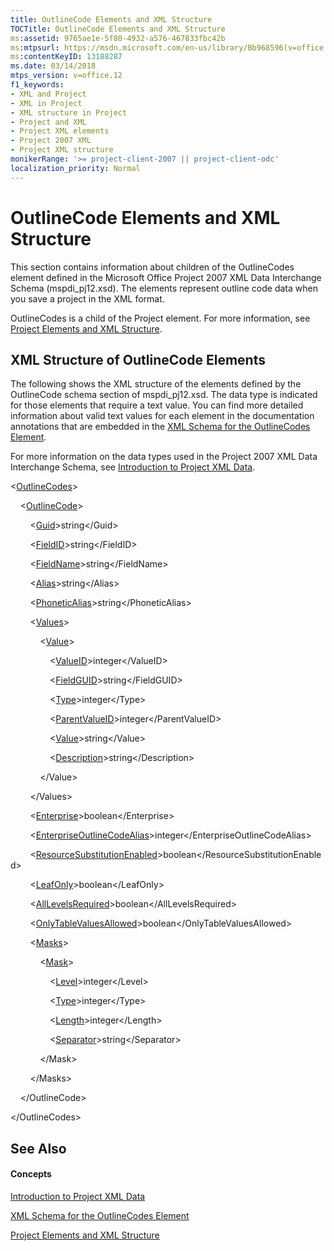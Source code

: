 ```yaml
---
title: OutlineCode Elements and XML Structure
TOCTitle: OutlineCode Elements and XML Structure
ms:assetid: 9765ae1e-5f80-4932-a576-467833fbc42b
ms:mtpsurl: https://msdn.microsoft.com/en-us/library/Bb968596(v=office.12)
ms:contentKeyID: 13188287
ms.date: 03/14/2018
mtps_version: v=office.12
f1_keywords:
- XML and Project
- XML in Project
- XML structure in Project
- Project and XML
- Project XML elements
- Project 2007 XML
- Project XML structure
monikerRange: '>= project-client-2007 || project-client-odc'
localization_priority: Normal
---
```


# OutlineCode Elements and XML Structure




This section contains information about children of the OutlineCodes element defined in the Microsoft Office Project 2007 XML Data Interchange Schema (mspdi\_pj12.xsd). The elements represent outline code data when you save a project in the XML format.

OutlineCodes is a child of the Project element. For more information, see [Project Elements and XML Structure](project-elements-and-xml-structure.md).

## XML Structure of OutlineCode Elements

The following shows the XML structure of the elements defined by the OutlineCode schema section of mspdi\_pj12.xsd. The data type is indicated for those elements that require a text value. You can find more detailed information about valid text values for each element in the documentation annotations that are embedded in the [XML Schema for the OutlineCodes Element](xml-schema-for-the-outlinecodes-element.md).

For more information on the data types used in the Project 2007 XML Data Interchange Schema, see [Introduction to Project XML Data](introduction-to-project-xml-data.md).

\<[OutlineCodes](outlinecodes-element.md)\>

    \<[OutlineCode](outlinecode-element.md)\>

        \<[Guid](guid-element-multiple-parents.md)\>string\</Guid\>

        \<[FieldID](fieldid-element.md)\>string\</FieldID\>

        \<[FieldName](fieldname-element.md)\>string\</FieldName\>

        \<[Alias](alias-element.md)\>string\</Alias\>

        \<[PhoneticAlias](phoneticalias-element.md)\>string\</PhoneticAlias\>

        \<[Values](values-element.md)\>

            \<[Value](value-element.md)\>

                \<[ValueID](valueid-element.md)\>integer\</ValueID\>

                \<[FieldGUID](fieldguid-element.md)\>string\</FieldGUID\>

                \<[Type](type-element-multiple-parents.md)\>integer\</Type\>

                \<[ParentValueID](parentvalueid-element.md)\>integer\</ParentValueID\>

                \<[Value](value-element.md)\>string\</Value\>

                \<[Description](description-element.md)\>string\</Description\>

            \</Value\>

        \</Values\>

        \<[Enterprise](enterprise-element.md)\>boolean\</Enterprise\>

        \<[EnterpriseOutlineCodeAlias](enterpriseoutlinecodealias-element.md)\>integer\</EnterpriseOutlineCodeAlias\>

        \<[ResourceSubstitutionEnabled](resourcesubstitutionenabled-element.md)\>boolean\</ResourceSubstitutionEnabled\>

        \<[LeafOnly](leafonly-element.md)\>boolean\</LeafOnly\>

        \<[AllLevelsRequired](alllevelsrequired-element.md)\>boolean\</AllLevelsRequired\>

        \<[OnlyTableValuesAllowed](onlytablevaluesallowed-element.md)\>boolean\</OnlyTableValuesAllowed\>

        \<[Masks](masks-element.md)\>

            \<[Mask](mask-element.md)\>

                \<[Level](level-element.md)\>integer\</Level\>

                \<[Type](type-element-multiple-parents.md)\>integer\</Type\>

                \<[Length](length-element.md)\>integer\</Length\>

                \<[Separator](separator-element.md)\>string\</Separator\>

            \</Mask\>

        \</Masks\>

    \</OutlineCode\>

\</OutlineCodes\>

## See Also

#### Concepts

[Introduction to Project XML Data](introduction-to-project-xml-data.md)

[XML Schema for the OutlineCodes Element](xml-schema-for-the-outlinecodes-element.md)

[Project Elements and XML Structure](project-elements-and-xml-structure.md)

